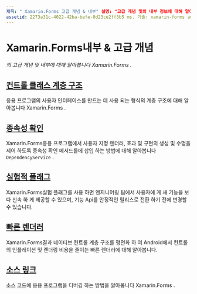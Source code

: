 ```yaml
---
제목: " Xamarin.Forms 고급 개념 & 내부" 설명: "고급 개념 및의 내부 정보에 대해 알아봅니다 Xamarin.Forms ."
assetid: 2273a31c-4022-42ba-befe-0d23ce2ff3b5 ms. 기술: xamarin-forms author: davidbritch: dabritch: ms. date: 03/20/2020 no loc: [ Xamarin.Forms , Xamarin.Essentials ]
---
```


# <a name="xamarinforms-advanced-concepts--internals"></a>Xamarin.Forms내부 & 고급 개념

_의 고급 개념 및 내부에 대해 알아봅니다 Xamarin.Forms ._

## <a name="controls-class-hierarchy"></a>[컨트롤 클래스 계층 구조](class-hierarchy.md)

응용 프로그램의 사용자 인터페이스를 만드는 데 사용 되는 형식의 계층 구조에 대해 알아봅니다 Xamarin.Forms .

## <a name="dependency-resolution"></a>[종속성 확인](dependency-resolution.md)

Xamarin.Forms응용 프로그램에서 사용자 지정 렌더러, 효과 및 구현의 생성 및 수명을 제어 하도록 종속성 확인 메서드를에 삽입 하는 방법에 대해 알아봅니다 `DependencyService` .

## <a name="experimental-flags"></a>[실험적 플래그](experimental-flags.md)

Xamarin.Forms실험 플래그를 사용 하면 엔지니어링 팀에서 사용자에 게 새 기능을 보다 신속 하 게 제공할 수 있으며, 기능 Api를 안정적인 릴리스로 전환 하기 전에 변경할 수 있습니다.

## <a name="fast-renderers"></a>[빠른 렌더러](fast-renderers.md)

Xamarin.Forms결과 네이티브 컨트롤 계층 구조를 평면화 하 여 Android에서 컨트롤의 인플레이션 및 렌더링 비용을 줄이는 빠른 렌더러에 대해 알아봅니다.

## <a name="source-link"></a>[소스 링크](sourcelink.md)

소스 코드에 응용 프로그램을 디버깅 하는 방법을 알아봅니다 Xamarin.Forms .
